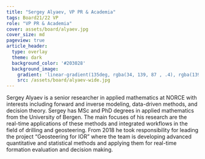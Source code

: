 ```yaml
---
title: "Sergey Alyaev, VP PR & Academia"
tags: Board21/22 VP
role: "VP PR & Academia"
cover: assets/board/alyaev.jpg
cover_size: md
pageview: true
article_header:
  type: overlay
  theme: dark
  background_color: '#203028'
  background_image:
    gradient: 'linear-gradient(135deg, rgba(34, 139, 87 , .4), rgba(139, 34, 139, .4))'
    src: /assets/board/alyaev-wide.jpg
---
```

<!-- <img class="image image--md" src="/assets/board/alyaev.jpg"/> -->
Sergey Alyaev
is a senior researcher in applied mathematics at NORCE with interests including forward and inverse modeling, data-driven methods, and decision theory. <!--more-->
Sergey has MSc and PhD degrees in applied mathematics from the University of Bergen. The main focuses of his research are the real-time applications of these methods and integrated workflows in the field of drilling and geosteering.
From 2018 he took responsibility for leading the project “Geosteering for IOR” where the team is developing advanced quantitative and statistical methods and applying them for real-time formation evaluation and decision making. 